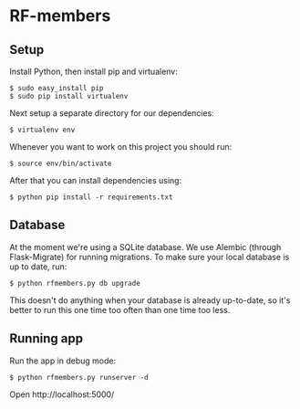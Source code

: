 # RF-members

## Setup

Install Python, then install pip and virtualenv:

    $ sudo easy_install pip
    $ sudo pip install virtualenv

Next setup a separate directory for our dependencies:

    $ virtualenv env

Whenever you want to work on this project you should run:

    $ source env/bin/activate

After that you can install dependencies using:

    $ python pip install -r requirements.txt

## Database

At the moment we're using a SQLite database. We use Alembic (through
Flask-Migrate) for running migrations. To make sure your local database
is up to date, run:

    $ python rfmembers.py db upgrade

This doesn't do anything when your database is already up-to-date, so
it's better to run this one time too often than one time too less.

## Running app

Run the app in debug mode:

    $ python rfmembers.py runserver -d

Open http://localhost:5000/




